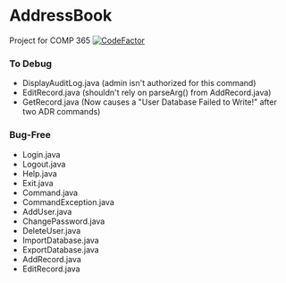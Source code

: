 # AddressBook
Project for COMP 365 [![CodeFactor](https://www.codefactor.io/repository/github/cadeo111/addressbook/badge)](https://www.codefactor.io/repository/github/cadeo111/addressbook)




### To Debug
- DisplayAuditLog.java (admin isn't authorized for this command)
- EditRecord.java (shouldn't rely on parseArg() from AddRecord.java)
- GetRecord.java (Now causes a "User Database Failed to Write!" after two ADR commands)


### Bug-Free
- Login.java
- Logout.java
- Help.java
- Exit.java
- Command.java
- CommandException.java
- AddUser.java
- ChangePassword.java
- DeleteUser.java
- ImportDatabase.java
- ExportDatabase.java
- AddRecord.java
- EditRecord.java
